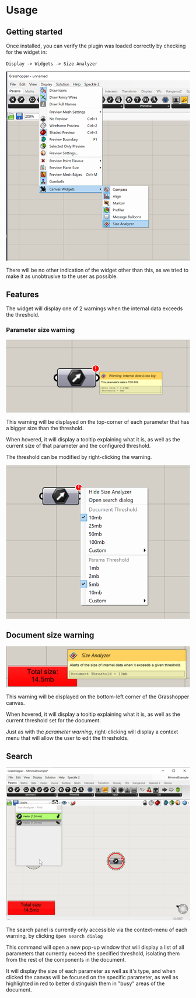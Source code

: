 # Usage

## Getting started

Once installed, you can verify the plugin was loaded correctly by checking for the widget in:

`Display -> Widgets -> Size Analyzer`

![Display widgets menu](./imgs/display-widgets-menu.png)

There will be no other indication of the widget other than this, as we tried to make it as unobtrusive to the user as possible.

## Features

The widget will display one of 2 warnings when the internal data exceeds the threshold.

### Parameter size warning

![Parameter warning](./imgs/parameter-warning.png)

This warning will be displayed on the top-corner of each parameter that has a bigger size than the threshold.

When hovered, it will display a tooltip explaining what it is, as well as the current size of that parameter and the configured threshold.

The threshold can be modified by right-clicking the warning.

![Parameter warning context menu](./imgs/settings-context-menu.png)

## Document size warning

![Document warning](./imgs/document-warning.png)

This warning will be displayed on the bottom-left corner of the Grasshopper canvas.

When hovered, it will display a tooltip explaining what it is, as well as the current threshold set for the document.

Just as with the _parameter warning_, right-clicking will display a context menu that will allow the user to edit the thresholds.

## Search

![Search panel](./imgs/search-panel.gif)

The search panel is currently only accessible via the context-menu of each warning, by clicking `Open search dialog`

This command will open a new pop-up window that will display a list of all parameters that currently exceed the specified threshold, isolating them from the rest of the components in the document.

It will display the size of each parameter as well as it's type, and when clicked the canvas will be focused on the specific parameter, as well as highlighted in red to better distinguish them in "busy" areas of the document.
